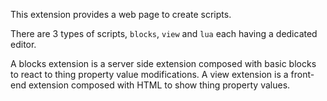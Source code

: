 
This extension provides a web page to create scripts.

There are 3 types of scripts, `blocks`, `view` and `lua` each having a dedicated editor.

A blocks extension is a server side extension composed with basic blocks to react to thing property value modifications.
A view extension is a front-end extension composed with HTML to show thing property values.

